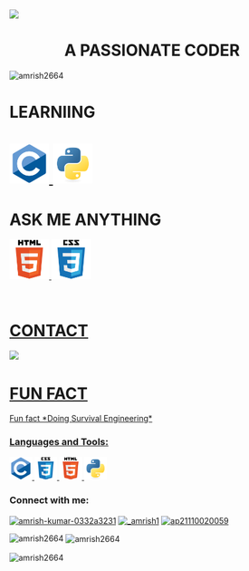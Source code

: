<img  align="center" src="https://c.tenor.com/NOYF3f82b_gAAAAC/programmer.gif"  width="600" hieght="50">
<h1  align="center">A PASSIONATE CODER</h1>

<p align="left"> <img src="https://komarev.com/ghpvc/?username=amrish2664&label=Profile%20views&color=0e75b6&style=flat" alt="amrish2664" /> </p>
<h1>LEARNIING<h1>
  <p align="left"> <a href="https://www.cprogramming.com/" target="_blank" rel="noreferrer"> <img src="https://raw.githubusercontent.com/devicons/devicon/master/icons/c/c-original.svg" alt="c" width="70" height="70"/> </a><a href="https://www.python.org" target="_blank" rel="noreferrer"> <img src="https://raw.githubusercontent.com/devicons/devicon/master/icons/python/python-original.svg" alt="python" width="70" height="70"/> </a> </p>
<h1>ASK ME ANYTHING</h1>
 <p> <a href="https://www.w3.org/html/" target="_blank" rel="noreferrer"> <img src="https://raw.githubusercontent.com/devicons/devicon/master/icons/html5/html5-original-wordmark.svg" alt="html5" width="70" height="70"/> </a>  <a href="https://www.w3schools.com/css/" target="_blank" rel="noreferrer"> <img src="https://raw.githubusercontent.com/devicons/devicon/master/icons/css3/css3-original-wordmark.svg" alt="css3" width="70" height="70"/></p>
<br>
<h1 Background="black">CONTACT</h1>
<a href="mailto:amrish2664@gmail.com"><img src="https://upload.wikimedia.org/wikipedia/commons/thumb/7/7e/Gmail_icon_%282020%29.svg/2560px-Gmail_icon_%282020%29.svg.png" width="70" hieght="70">
 <h1>FUN FACT</h1>

 <p>Fun fact *Doing Survival Engineering*</p>



<h3 align="left">Languages and Tools:</h3>
<p align="left"> <a href="https://www.cprogramming.com/" target="_blank" rel="noreferrer"> <img src="https://raw.githubusercontent.com/devicons/devicon/master/icons/c/c-original.svg" alt="c" width="40" height="40"/> </a> <a href="https://www.w3schools.com/css/" target="_blank" rel="noreferrer"> <img src="https://raw.githubusercontent.com/devicons/devicon/master/icons/css3/css3-original-wordmark.svg" alt="css3" width="40" height="40"/> </a> <a href="https://www.w3.org/html/" target="_blank" rel="noreferrer"> <img src="https://raw.githubusercontent.com/devicons/devicon/master/icons/html5/html5-original-wordmark.svg" alt="html5" width="40" height="40"/> </a> <a href="https://www.python.org" target="_blank" rel="noreferrer"> <img src="https://raw.githubusercontent.com/devicons/devicon/master/icons/python/python-original.svg" alt="python" width="40" height="40"/> </a> </p>
  <h3 align="left">Connect with me:</h3>
<p align="left">
<a href="https://linkedin.com/in/amrish-kumar-0332a3231" target="blank"><img align="center" src="https://raw.githubusercontent.com/rahuldkjain/github-profile-readme-generator/master/src/images/icons/Social/linked-in-alt.svg" alt="amrish-kumar-0332a3231" height="30" width="40" /></a>
<a href="https://instagram.com/_amrish1" target="blank"><img align="center" src="https://raw.githubusercontent.com/rahuldkjain/github-profile-readme-generator/master/src/images/icons/Social/instagram.svg" alt="_amrish1" height="30" width="40" /></a>
<a href="https://www.hackerrank.com/ap21110020059" target="blank"><img align="center" src="https://raw.githubusercontent.com/rahuldkjain/github-profile-readme-generator/master/src/images/icons/Social/hackerrank.svg" alt="ap21110020059" height="30" width="40" /></a>
</p>

<p><img align="left" src="https://github-readme-stats.vercel.app/api/top-langs?username=amrish2664&show_icons=true&locale=en&layout=compact" alt="amrish2664" /></p>

<p>&nbsp;<img align="center" src="https://github-readme-stats.vercel.app/api?username=amrish2664&show_icons=true&locale=en" alt="amrish2664" /></p>

<p><img align="center" src="https://github-readme-streak-stats.herokuapp.com/?user=amrish2664&" alt="amrish2664" /></p>
